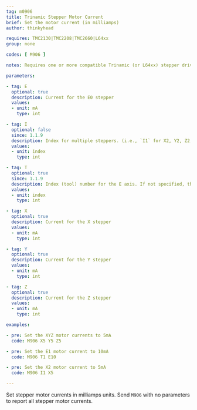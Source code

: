 ```yaml
---
tag: m0906
title: Trinamic Stepper Motor Current
brief: Set the motor current (in milliamps)
author: thinkyhead

requires: TMC2130|TMC2208|TMC2660|L64xx
group: none

codes: [ M906 ]

notes: Requires one or more compatible Trinamic (or L64xx) stepper drivers.

parameters:

- tag: E
  optional: true
  description: Current for the E0 stepper
  values:
  - unit: mA
    type: int

- tag: I
  optional: false
  since: 1.1.9
  description: Index for multiple steppers. (i.e., `I1` for X2, Y2, Z2; `I2` for Z3; `I3` for Z4).
  values:
  - unit: index
    type: int

- tag: T
  optional: true
  since: 1.1.9
  description: Index (tool) number for the E axis. If not specified, the E0 extruder.
  values:
  - unit: index
    type: int

- tag: X
  optional: true
  description: Current for the X stepper
  values:
  - unit: mA
    type: int

- tag: Y
  optional: true
  description: Current for the Y stepper
  values:
  - unit: mA
    type: int

- tag: Z
  optional: true
  description: Current for the Z stepper
  values:
  - unit: mA
    type: int

examples:

- pre: Set the XYZ motor currents to 5mA
  code: M906 X5 Y5 Z5

- pre: Set the E1 motor current to 10mA
  code: M906 T1 E10

- pre: Set the X2 motor current to 5mA
  code: M906 I1 X5

---
```


Set stepper motor currents in milliamps units. Send `M906` with no parameters to report all stepper motor currents.
